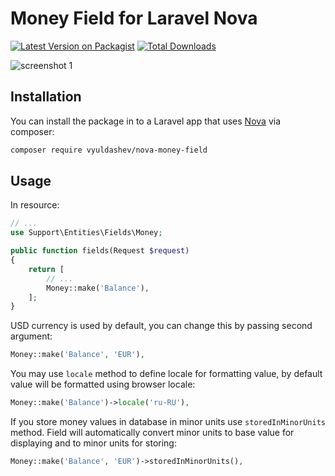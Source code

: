 # Money Field for Laravel Nova

[![Latest Version on Packagist](https://img.shields.io/packagist/v/vyuldashev/nova-money-field.svg?style=flat-square)](https://packagist.org/packages/vyuldashev/nova-money-field)
[![Total Downloads](https://img.shields.io/packagist/dt/vyuldashev/nova-money-field.svg?style=flat-square)](https://packagist.org/packages/vyuldashev/nova-money-field)

![screenshot 1](https://raw.githubusercontent.com/vyuldashev/nova-money-field/master/docs/user-details.png)

## Installation

You can install the package in to a Laravel app that uses [Nova](https://nova.laravel.com) via composer:

```bash
composer require vyuldashev/nova-money-field
```

## Usage

In resource:

```php
// ...
use Support\Entities\Fields\Money;

public function fields(Request $request)
{
    return [
        // ...
        Money::make('Balance'),
    ];
}
```

USD currency is used by default, you can change this by passing second argument:

```php
Money::make('Balance', 'EUR'),
```

You may use `locale` method to define locale for formatting value, by default value will be formatted using browser locale:

```php
Money::make('Balance')->locale('ru-RU'),
```

If you store money values in database in minor units use `storedInMinorUnits` method. Field will automatically convert minor units to base value for displaying and to minor units for storing:

```php
Money::make('Balance', 'EUR')->storedInMinorUnits(),
```

